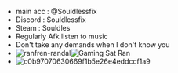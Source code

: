 
- main acc : @Souldlessfix
- Discord : Souldlessfix
- Steam : Souldles
- Regularly Afk listen to music
- Don't take any demands when I don't know you
- ![ranfren-randal](https://github.com/user-attachments/assets/e8863680-3e8f-4ed5-9f09-01741b1717cd)![Gaming Sat Ran](https://github.com/user-attachments/assets/222360e2-3c1a-457c-a888-884e49fc04b3)
- ![c0b97070630669f1b5e26e4eddccf1a9](https://github.com/user-attachments/assets/52dc6b2d-20cc-4a86-a541-3c6a426a2dcc)


